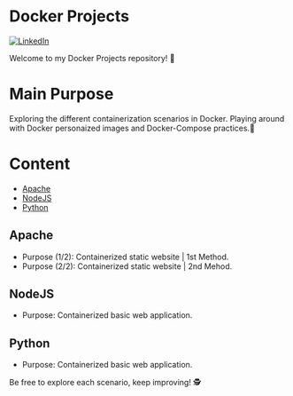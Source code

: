 # Docker Projects
[![LinkedIn](https://img.shields.io/badge/Connect%20with%20me%20on-LinkedIn-blue.svg)](www.linkedin.com/in/michael-d-crisóstomo-10706423a)



Welcome to my Docker Projects repository! 🚀 

# Main Purpose
Exploring the different containerization scenarios in Docker. Playing around with Docker personaized images and Docker-Compose practices.🐳


# Content
- [Apache](#apache)
- [NodeJS](#nodejs)
- [Python](#python)


## Apache
- Purpose (1/2): Containerized static website | 1st Method.
- Purpose (2/2): Containerized static website | 2nd Mehod. 

## NodeJS
- Purpose: Containerized basic web application.

## Python
- Purpose: Containerized basic web application.
  


Be free to explore each scenario, keep improving! 🕵️
